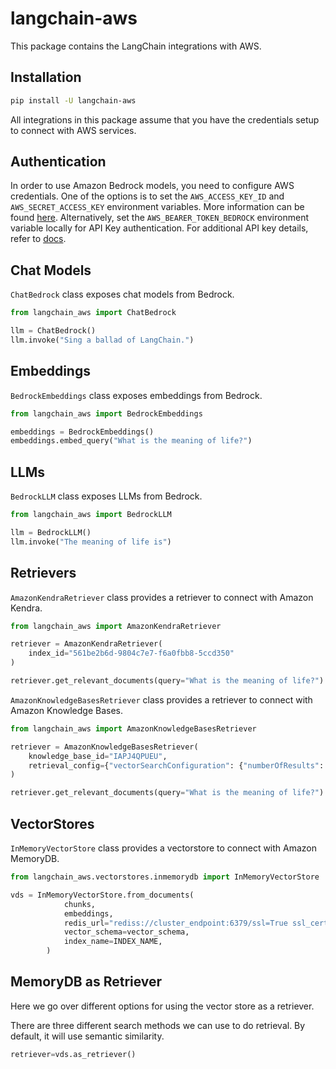 # langchain-aws

This package contains the LangChain integrations with AWS.

## Installation

```bash
pip install -U langchain-aws
```
All integrations in this package assume that you have the credentials setup to connect with AWS services.

## Authentication

In order to use Amazon Bedrock models, you need to configure AWS credentials. One of the options is to set the `AWS_ACCESS_KEY_ID` and `AWS_SECRET_ACCESS_KEY` environment variables. More information can be found [here](https://docs.aws.amazon.com/bedrock/latest/userguide/security-iam.html). 
Alternatively, set the `AWS_BEARER_TOKEN_BEDROCK` environment variable locally for API Key authentication. For additional API key details, refer to [docs](https://docs.aws.amazon.com/bedrock/latest/userguide/api-keys.html).

## Chat Models

`ChatBedrock` class exposes chat models from Bedrock.

```python
from langchain_aws import ChatBedrock

llm = ChatBedrock()
llm.invoke("Sing a ballad of LangChain.")
```

## Embeddings

`BedrockEmbeddings` class exposes embeddings from Bedrock.

```python
from langchain_aws import BedrockEmbeddings

embeddings = BedrockEmbeddings()
embeddings.embed_query("What is the meaning of life?")
```

## LLMs
`BedrockLLM` class exposes LLMs from Bedrock.

```python
from langchain_aws import BedrockLLM

llm = BedrockLLM()
llm.invoke("The meaning of life is")
```

## Retrievers
`AmazonKendraRetriever` class provides a retriever to connect with Amazon Kendra.

```python
from langchain_aws import AmazonKendraRetriever

retriever = AmazonKendraRetriever(
    index_id="561be2b6d-9804c7e7-f6a0fbb8-5ccd350"
)

retriever.get_relevant_documents(query="What is the meaning of life?")
```

`AmazonKnowledgeBasesRetriever` class provides a retriever to connect with Amazon Knowledge Bases.

```python
from langchain_aws import AmazonKnowledgeBasesRetriever

retriever = AmazonKnowledgeBasesRetriever(
    knowledge_base_id="IAPJ4QPUEU",
    retrieval_config={"vectorSearchConfiguration": {"numberOfResults": 4}},
)

retriever.get_relevant_documents(query="What is the meaning of life?")
```
## VectorStores 
`InMemoryVectorStore` class provides a vectorstore to connect with Amazon MemoryDB.

```python
from langchain_aws.vectorstores.inmemorydb import InMemoryVectorStore

vds = InMemoryVectorStore.from_documents(
            chunks,
            embeddings,
            redis_url="rediss://cluster_endpoint:6379/ssl=True ssl_cert_reqs=none",
            vector_schema=vector_schema,
            index_name=INDEX_NAME,
        )
```

## MemoryDB as Retriever

Here we go over different options for using the vector store as a retriever.

There are three different search methods we can use to do retrieval. By default, it will use semantic similarity.

```python
retriever=vds.as_retriever()
```
